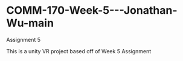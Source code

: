 # COMM-170-Week-5---Jonathan-Wu-main
Assignment 5

This is a unity VR project based off of Week 5 Assignment
